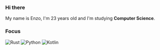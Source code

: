 ### Hi there

<p align="left"> 
  My name is Enzo, I'm 23 years old and I'm studying <strong>Computer Science</strong>.<br>
</p>

### Focus
![Rust](https://img.shields.io/badge/Rust-dea584.svg?style=for-the-badge&logo=rust&logoColor=fff)
![Python](https://img.shields.io/badge/Python-3776AB.svg?style=for-the-badge&logo=Python&logoColor=fff)
![Kotlin](https://img.shields.io/badge/-Kotlin-A97BFF?style=for-the-badge&logo=kotlin&logoColor=fff)

